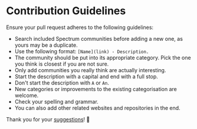 # Contribution Guidelines
Ensure your pull request adheres to the following guidelines:
- Search included Spectrum communities before adding a new one, as yours may be a duplicate.
- Use the following format: `[Name](link) - Description.`
- The community should be put into its appropriate category. Pick the one you think is closest if you are not sure.
- Only add communities  you really think are actually interesting.
- Start the description with a capital and end with a full stop.
- Don't start the description with `A` or `An`.
- New categories or improvements to the existing categorisation are welcome.
- Check your spelling and grammar.
- You can also add other related websites and repositories in the end.

Thank you for your [suggestions](https://github.com/nikitavoloboev/spectrum/edit/master/readme.md)! 💜
